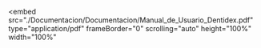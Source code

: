<embed
    src="./Documentacion/Documentacion/Manual_de_Usuario_Dentidex.pdf"
	 type="application/pdf"
    frameBorder="0"
    scrolling="auto"
    height="100%"
    width="100%"
></embed>